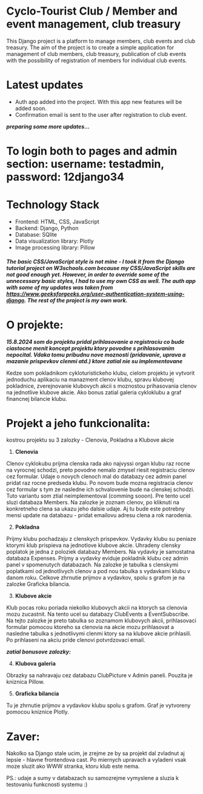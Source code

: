 # Cyclo-Tourist Club / Member and event management, club treasury

This Django project is a platform to manage members, club events and club treasury.
The aim of the project is to create a simple application for management of club members, club treasury, publication of club events with the possibility of registration of members for individual club events.

# Latest updates
- Auth app added into the project. With this app new features will be added soon.
- Confirmation email is sent to the user after registration to club event.

***preparing some more updates...***

# To login both to pages and admin section: username: testadmin, password: 12django34

# Technology Stack
- Frontend: HTML, CSS, JavaScript
- Backend: Django, Python
- Database: SQlite
- Data visualization library: Plotly
- Image processing library: Pillow

##### The basic CSS/JavaScript style is not mine - I took it from the Django tutorial project on W3schools.com because my CSS/JavaScript skills are not good enough yet. However, in order to override some of the unnecessary basic styles, I had to use my own CSS as well. The auth app with some of my updates was taken from https://www.geeksforgeeks.org/user-authentication-system-using-django. The rest of the project is my own work.


# O projekte:

***15.8.2024 som do projektu pridal prihlasovanie a registraciu co bude ciastocne menit koncept projektu ktory povodne s prihlasovanim nepocital. Vdaka tomu pribudnu nove moznosti (pridavanie, uprava a mazanie prispevkov clenmi atd.) ktore zatial nie su implementovane***

Kedze som pokladnikom cykloturistickeho klubu, cielom projektu je vytvorit jednoduchu aplikaciu na manazment clenov klubu, spravu klubovej pokladnice, zverejnovanie klubovych akcii s moznostou prihasovania clenov na jednotlive klubove akcie. Ako bonus zatial galeria cykloklubu a graf financnej bilancie klubu. 

# Projekt a jeho funkcionalita:

kostrou projektu su 3 zalozky - Clenovia, Pokladna a Klubove akcie

1. **Clenovia**

Clenov cyklokubu prijma clenska rada ako najvyssi organ klubu raz rocne na vyrocnej schodzi, preto povodne nemalo zmysel riesit registraciu clenov cez formular. Udaje o novych clenoch mal do databazy cez admin panel pridat raz rocne predseda klubu. Po novom bude mozna registracia clenov cez formular s tym ze nasledne ich schvalovenie bude na clenskej schodzi. Tuto variantu som ztial neimplementoval (comming sooon).
Pre tento ucel sluzi databaza Members.
Na zalozke je zoznam clenov, po kliknuti na konkretneho clena sa ukazu jeho dalsie udaje. Aj tu bude este potrebny mensi update na databazu - pridat emailovu adresu clena a rok narodenia.

2. **Pokladna**

Prijmy klubu pochadzaju z clenskych prispevkov. Vydavky klubu su peniaze ktorymi klub prispieva na jednotlove klubove akcie. Uhradeny clensky poplatok je jedna z poloziek databazy Members. Na vydavky je samostatna databaza Expenses. Prijmy a vydavky eviduje pokladnik klubu cez admin panel v spomenutych databazach.
Na zalozke je tabulka s clenskymi poplatkami od jednotlivych clenov a pod nou tabulka s vydavkami klubu v danom roku. Celkove zhrnutie prijmov a vydavkov, spolu s grafom je na zalozke Graficka bilancia.

3. **Klubove akcie**

Klub pocas roku poriada niekolko klubovych akcii na ktorych sa clenovia mozu zucastnit. Na tento ucel su databazy ClubEvents a EventSubscribe. 
Na tejto zalozke je preto tabulka so zoznamom klubovych akcii, prihlasovaci formular pomocou ktoreho sa clenovia na akcie mozu prihlasovat a nasledne tabulka s jednotlivymi clenmi ktory sa na klubove akcie prihlasili. Po prihlaseni na akciu pride clenovi potvrdzovaci email.

***zatial bonusove zalozky:***

4. **Klubova galeria**

Obrazky sa nahravaju cez databazu ClubPicture v Admin paneli. Pouzita je kniznica Pillow.

5. **Graficka bilancia**

Tu je zhrnutie prijmov a vydavkov klubu spolu s grafom. Graf je vytvoreny pomocou kniznice Plotly.

# Zaver:

Nakolko sa Django stale ucim, je zrejme ze by sa projekt dal zvladnut aj lepsie - hlavne frontendova cast. Po miernych upravach a vyladeni vsak moze sluzit ako WWW stranka, ktoru klub este nema.

PS.: udaje a sumy v databazach su samozrejme vymyslene a sluzia k testovaniu funkcnosti systemu :)